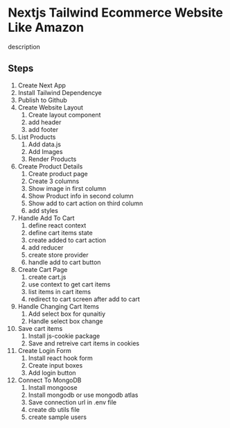 # Nextjs Tailwind Ecommerce Website Like Amazon

description

## Steps

1. Create Next App
2. Install Tailwind Dependencye
3. Publish to Github
4. Create Website Layout
   1. Create layout component
   2. add header
   3. add footer
5. List Products
   1. Add data.js
   2. Add Images
   3. Render Products
6. Create Product Details
   1. Create product page
   2. Create 3 columns
   3. Show image in first column
   4. Show Product info in second column
   5. Show add to cart action on third column
   6. add styles
7. Handle Add To Cart
   1. define react context
   2. define cart items state
   3. create added to cart action
   4. add reducer
   5. create store provider
   6. handle add to cart button
8. Create Cart Page
   1. create cart.js
   2. use context to get cart items
   3. list items in cart items
   4. redirect to cart screen after add to cart
9. Handle Changing Cart Items
   1. Add select box for qunaitiy
   2. Handle select box change
10. Save cart items
    1. Install js-cookie package
    2. Save and retreive cart items in cookies
11. Create Login Form
    1. Install react hook form
    2. Create input boxes
    3. Add login button
12. Connect To MongoDB
    1. Install mongoose
    2. Install mongodb or use mongodb atlas
    3. Save connection url in .env file
    4. create db utils file
    5. create sample users
